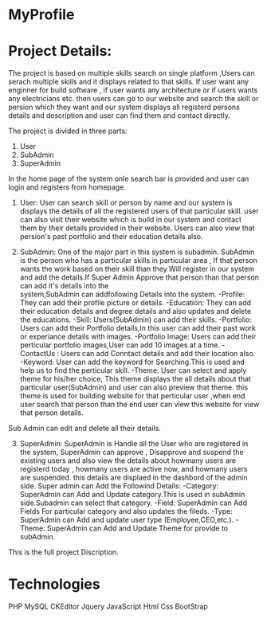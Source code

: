 # MyProfile
 
# Project Details:

  The project is based on multiple skills search on single platform ,Users can serach multiple skills and it displays related to that skills.
   If user want any enginner for build software , if user wants any architecture or if users wants any electricians etc. then users can go to our website and search the skill or persion which they want and our system displays all registerd persons details and description and user can find them and contact directly.
   
   The project is divided in three parts:
   1) User
   2) SubAdmin
   3) SuperAdmin
   
   In the home page of the system onle search bar is provided and user can login and registers from homepage.
   
  1) User:
    User can search skill or person by name and our system is displays the details of all the registered users of that particular skill.
    user can also visit their website which is build in our system and contact them by their details provided in their website.
    Users can also view that persion's past portfolio and their education details also.
    
  2) SubAdmin:
    One of the major part in this system is subadmin.
    SubAdmin is the person who has a particular skills in particular area , If that person wants the work based on their skill than they 
    Will register in our system and add the details.If Super Admin Approve that person than that person can add it's details into the  
    system,SubAdmin can addfollowing Details into the system.
    -Profile: They can add their profile picture or details.
    -Education: They can add their education details and degree details and also updates and delete the educations.
    -Skill: Users(SubAdmin) can add their skills.
    -Portfolio: Users can add their Portfolio details,In this user can add their past work or experiance details with images.
    -Portfolio Image: Users can add their perticular portfolio images,User can add 10 images at a time.
    -ContactUs : Users can add Conntact details and add their location also.
    -Keyword: User can add the keyword for Searching.This is used and help us to find the perticular skill.
    -Theme: User can select and apply theme for his/her choice, This theme displays the all details about that particular user(SubAdmin)
      and user can also preview that theme. this theme is used for building website for that perticular user ,when end user search that
      person than the end user can view this website for view that person details.
    
  Sub Admin can edit and delete all their details.
  
  3) SuperAdmin:
    SuperAdmin is Handle all the User who are registered in the system, SuperAdmin can approve , Disapprove and suspend the existing 
    users and also view the details about howmany users are registerd today , howmany users are active now, and howmany users are
    suspended. this details are displaed in the dashbord of the admin side.
    Super admin can Add the Followind Details:
    -Category: SuperAdmin can Add and Update category.This is used in subAdmin side.Subadmin can select that category.
    -Field: SuperAdmin can Add Fields For particular category and also updates the fileds.
    -Type: SuperAdmin can Add and update user type (Employee,CEO,etc.).
    -Theme: SuperAdmin can Add and Update Theme for provide to subAdmin.
    
   This is the full project Discription.
   
 # Technologies
   PHP
   MySQL
   CKEditor
   Jquery
   JavaScript
   Html
   Css
   BootStrap
   
